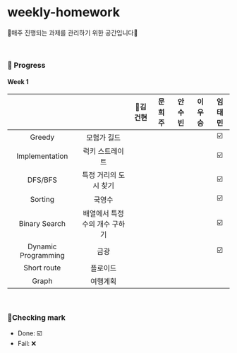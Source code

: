 # weekly-homework
🍒매주 진행되는 과제를 관리하기 위한 공간입니다🍒

<br>


### 🍒 Progress

#### Week 1
|              |             | 👑김건현    | 문희주        | 안수빈       | 이우승       | 임태민        |
| :---------:  | :---------: |  :---------: |  :---------: | :---------:  | :---------:  | :---------:  |
| Greedy               | 모험가 길드                          |              |              |           |              |         ☑️ |
| Implementation       | 럭키 스트레이트                      |              |              |           |              |         ☑️ |
| DFS/BFS              | 특정 거리의 도시 찾기                |              |              |           |              |         ☑️ |
| Sorting              | 국영수                              |              |              |           |              |         ☑️ |
| Binary Search        | 배열에서 특정 수의 개수 구하기        |              |              |           |              |         ☑️ |
| Dynamic Programming  | 금광                                |              |              |           |              |         ☑️ |
| Short route          | 플로이드                            |              |              |           |              |          |
| Graph                | 여행계획                            |              |              |           |              |          |



<br>

### 🍒Checking mark
* Done: ☑️ <br>
* Fail: ❌ <br>
